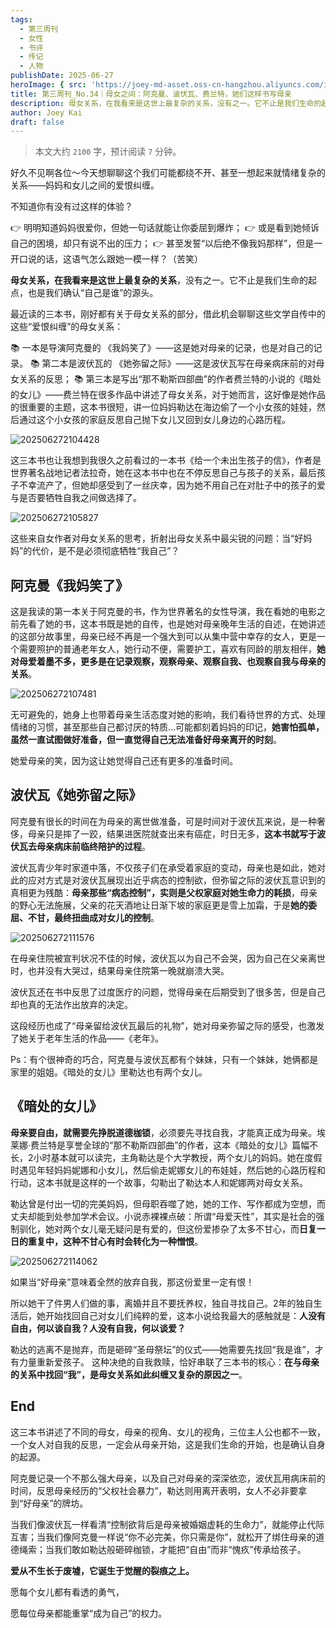 ```yaml
---
tags:
  - 第三周刊
  - 女性
  - 书评
  - 传记
  - 人物
publishDate: 2025-06-27
heroImage: { src: 'https://joey-md-asset.oss-cn-hangzhou.aliyuncs.com/img/202506272104428.png', inferSize: true}
title: 第三周刊_No.34｜母女之间：阿克曼、波伏瓦、费兰特，她们这样书写母亲
description: 母女关系，在我看来是这世上最复杂的关系，没有之一。它不止是我们生命的起点，也是我们确认“自己是谁”的源头。
author: Joey Kai
draft: false
---
```


> 本文大约 `2100` 字，预计阅读 `7` 分钟。

好久不见啊各位～今天想聊聊这个我们可能都绕不开、甚至一想起来就情绪复杂的关系——妈妈和女儿之间的爱恨纠缠。

不知道你有没有过这样的体验？

👉 明明知道妈妈很爱你，但她一句话就能让你委屈到爆炸；
👉 或是看到她倾诉自己的困境，却只有说不出的压力；
👉 甚至发誓“以后绝不像我妈那样”，但是一开口说的话，这语气怎么跟她一模一样？（苦笑）

**母女关系，在我看来是这世上最复杂的关系**，没有之一。它不止是我们生命的起点，也是我们确认“自己是谁”的源头。

最近读的三本书，刚好都有关于母女关系的部分，借此机会聊聊这些文学自传中的这些“爱恨纠缠”的母女关系：

📚 一本是导演阿克曼的 《我妈笑了》——这是她对母亲的记录，也是对自己的记录。
📚 第二本是波伏瓦的 《她弥留之际》——这是波伏瓦写在母亲病床前的对母女关系的反思；
📚 第三本是写出“那不勒斯四部曲”的作者费兰特的小说的《暗处的女儿》——费兰特在很多作品中讲述了母女关系，对于她而言，这好像是她作品的很重要的主题，这本书很短，讲一位妈妈勒达在海边偷了一个小女孩的娃娃，然后通过这个小女孩的家庭反思自己抛下女儿又回到女儿身边的心路历程。

![202506272104428](../assets/2025/202506272104428.png)


这三本书也让我想到我很久之前看过的一本书《给一个未出生孩子的信》，作者是世界著名战地记者法拉奇，她在这本书中也在不停反思自己与孩子的关系，最后孩子不幸流产了，但她却感受到了一丝庆幸，因为她不用自己在对肚子中的孩子的爱与是否要牺牲自我之间做选择了。

![202506272105827](../assets/2025/202506272105827.png)


这些来自女作者对母女关系的思考，折射出母女关系中最尖锐的问题：当“好妈妈”的代价，是不是必须彻底牺牲“我自己”？

## 阿克曼《我妈笑了》

这是我读的第一本关于阿克曼的书，作为世界著名的女性导演，我在看她的电影之前先看了她的书，这本书既是她的自传，也是她对母亲晚年生活的自述，在她讲述的这部分故事里，母亲已经不再是一个强大到可以从集中营中幸存的女人，更是一个需要照护的普通老年女人，她行动不便，需要护工，喜欢有同龄的朋友相伴，**她对母爱着墨不多，更多是在记录观察，观察母亲、观察自我、也观察自我与母亲的关系**。

![202506272107481](../assets/2025/202506272107481.png)

无可避免的，她身上也带着母亲生活态度对她的影响，我们看待世界的方式、处理情绪的习惯，甚至那些自己都讨厌的特质…可能都刻着妈妈的印记，**她害怕孤单，虽然一直试图做好准备，但一直觉得自己无法准备好母亲离开的时刻**。

她爱母亲的笑，因为这让她觉得自己还有更多的准备时间。


## 波伏瓦《她弥留之际》

阿克曼有很长的时间在为母亲的离世做准备，可是时间对于波伏瓦来说，是一种奢侈，母亲只是摔了一跤，结果进医院就查出来有癌症，时日无多，**这本书就写于波伏瓦去母亲病床前临终陪护的过程**。

波伏瓦青少年时家道中落，不仅孩子们在承受着家庭的变动，母亲也是如此，她对此的应对方式是对波伏瓦展现出近乎病态的控制欲，但弥留之际的波伏瓦意识到的真相更为残酷：**母亲那些“病态控制”，实则是父权家庭对她生命力的耗损**，母亲的野心无法施展，父亲的花天酒地让日渐下坡的家庭更是雪上加霜，于是**她的委屈、不甘，最终扭曲成对女儿的控制**。

![202506272111576](../assets/2025/202506272111576.png)


在母亲住院被宣判状况不佳的时候，波伏瓦以为自己不会哭，因为自己在父亲离世时，也并没有大哭过，结果母亲住院第一晚就崩溃大哭。

波伏瓦还在书中反思了过度医疗的问题，觉得母亲在后期受到了很多苦，但是自己却也真的无法作出放弃的决定。

这段经历也成了“母亲留给波伏瓦最后的礼物”，她对母亲弥留之际的感受，也激发了她关于老年生活的作品——《老年》。

Ps：有个很神奇的巧合，阿克曼与波伏瓦都有个妹妹，只有一个妹妹，她俩都是家里的姐姐。《暗处的女儿》里勒达也有两个女儿。

## 《暗处的女儿》

**母亲要自由，就需要先挣脱道德枷锁**，必须要先寻找自我，才能真正成为母亲。埃莱娜·费兰特是享誉全球的“那不勒斯四部曲”的作者，这本《暗处的女儿》篇幅不长，2小时基本就可以读完，主角勒达是个大学教授，两个女儿的妈妈。她在度假时遇见年轻妈妈妮娜和小女儿，然后偷走妮娜女儿的布娃娃，然后她的心路历程和行动，这本书就是这样的一个故事，勾勒出了勒达本人和妮娜两对母女关系。

勒达曾是付出一切的完美妈妈，但母职吞噬了她，她的工作、写作都成为空想，而丈夫却能到处参加学术会议。小说赤裸裸点破：所谓“母爱天性”，其实是社会的强制驯化，她对两个女儿毫无疑问是有爱的，但这份爱掺杂了太多不甘心，而**日复一日的重复中，这种不甘心有时会转化为一种憎恨**。

![202506272114062](../assets/2025/202506272114062.png)

如果当“好母亲”意味着全然的放弃自我，那这份爱里一定有恨！

所以她干了件男人们做的事，离婚并且不要抚养权，独自寻找自己。2年的独自生活后，她开始找回自己对女儿们纯粹的爱，这本小说给我最大的感触就是：**人没有自由，何以谈自我？人没有自我，何以谈爱？**

勒达的逃离不是抛弃，而是砸碎“圣母祭坛”的仪式——她需要先找回“我是谁”，才有力量重新爱孩子。 这种决绝的自我救赎，恰好串联了三本书的核心：**在与母亲的关系中找回“我”，是母女关系如此纠缠又复杂的原因之一**。


## End

这三本书讲述了不同的母女，母亲的视角、女儿的视角，三位主人公也都不一致，一个女人对自我的反思，一定会从母亲开始，这是我们生命的开始，也是确认自身的起源。

阿克曼记录一个不那么强大母亲，以及自己对母亲的深深依恋，波伏瓦用病床前的时间，反思母亲经历的“父权社会暴力”，勒达则用离开表明，女人不必非要拿到“好母亲”的牌坊。

当我们像波伏瓦一样看清“控制欲背后是母亲被婚姻虚耗的生命力”，就能停止代际互害；当我们像阿克曼一样说“你不必完美，你只需是你”，就松开了绑住母亲的道德绳索；当我们敢如勒达般砸碎枷锁，才能把“自由”而非“愧疚”传承给孩子。

**爱从不生长于废墟，它诞生于觉醒的裂痕之上。**

愿每个女儿都有看透的勇气，

愿每位母亲都能重掌“成为自己”的权力。
